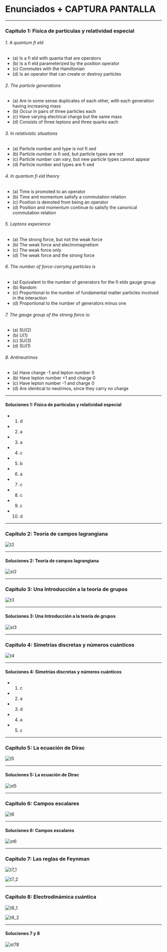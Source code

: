 
# Enunciados + CAPTURA PANTALLA


------
### Capitulo 1: Física de particulas y relatividad especial


###### 1. A quantum fi eld
- (a) Is a fi eld with quanta that are operators
- (b) Is a fi eld parameterized by the position operator
- (c) Commutes with the Hamiltonian
- (d) Is an operator that can create or destroy particles
###### 2. The particle generations
- (a) Are in some sense duplicates of each other, with each generation having increasing mass
- (b) Occur in pairs of three particles each
- (c) Have varying electrical charge but the same mass
- (d) Consists of three leptons and three quarks each
###### 3. In relativistic situations
- (a) Particle number and type is not fi xed
- (b) Particle number is fi xed, but particle types are not
- (c) Particle number can vary, but new particle types cannot appear
- (d) Particle number and types are fi xed
###### 4. In quantum fi eld theory
- (a) Time is promoted to an operator
- (b) Time and momentum satisfy a commutation relation
- (c) Position is demoted from being an operator
- (d) Position and momentum continue to satisfy the canonical commutation relation
###### 5. Leptons    experience
- (a) The strong force, but not the weak force
- (b) The weak force and electromagnetism
- (c) The weak force only
- (d) The weak force and the strong force
###### 6. The number of force-carrying particles is
- (a) Equivalent to the number of generators for the fi elds gauge group
- (b) Random
- (c) Proportional to the number of fundamental matter particles involved in the interaction
- (d) Proportional to the number of generators minus one
###### 7. The gauge group of the strong force is:
- (a) SU(2)
- (b) U(1)
- (c) SU(3)
- (d) SU(1)
###### 8. Antineutrinos
- (a) Have   charge   -1 and lepton number 0
- (b) Have lepton number +1 and charge 0
- (c) Have lepton number -1 and charge 0
- (d) Are identical to neutrinos, since they carry no charge

------
#### Soluciones 1: Física de particulas y relatividad especial

- 1.  d
- 2.  a
- 3.  a
- 4.  c
- 5.  b
- 6.  a
- 7.  c
- 8.  c
- 9.  c
- 10. d

------
### Capitulo 2: Teoría de campos lagrangiana

![t2](/Problemas/prob-img-mc/t2.png)

------
#### Soluciones 2: Teoría de campos lagrangiana

![st2](/Problemas/prob-img-mc/st2.png)

------
### Capitulo 3: Una Introducción a la teoría de grupos

![t3](/Problemas/prob-img-mc/t3.png)

------
#### Soluciones 3: Una Introducción a la teoría de grupos

![st3](/Problemas/prob-img-mc/st3.png)

------
### Capitulo 4: Simetrías discretas y números cuánticos

![t4](/Problemas/prob-img-mc/t4.png)

------
#### Soluciones 4: Simetrías discretas y números cuánticos

- 1. c
- 2. a
- 3. d
- 4. a
- 5. c

------
### Capitulo 5: La ecuación de Dirac

![t5](/Problemas/prob-img-mc/t5.png)

------
#### Soluciones 5: La ecuación de Dirac

![st5](/Problemas/prob-img-mc/st5.png)

------
### Capitulo 6: Campos escalares

![t6](/Problemas/prob-img-mc/t6.png)

------
#### Soluciones 6: Campos escalares

![st6](/Problemas/prob-img-mc/st6.png)

------
### Capitulo 7: Las reglas de Feynman

![t7_1](/Problemas/prob-img-mc/t7_1.png)

![t7_2](/Problemas/prob-img-mc/t7_2.png)

------
### Capitulo 8: Electrodinámica cuántica

![t8_1](/Problemas/prob-img-mc/t8_1.png)

![t8_2](/Problemas/prob-img-mc/t8_2.png)

------
#### Soluciones 7 y 8

![st78](/Problemas/prob-img-mc/st78.png)

